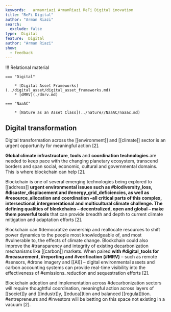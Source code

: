 ```yaml
---
keywords:   armanriazi ArmanRiazi ReFi Digital inovation
title: "ReFi Digital"
author: "Arman Riazi"
search:
  exclude: false
type:  Digital
feature:  Digital
author: "Arman Riazi"
show:
  - feedback
---
```


!!! Relational material

    === "Digital"

        * [Digital Asset Frameworks](../digital_asset/digital_asset_frameworks.md)
        * [dMRV](./dmrv.md)

    === "NaaAC"

        * [Nature as an Asset Class](../nature//NaaAC/naaac.md)

## Digital transformation 

Digital transformation across the [[environment]] and [[climate]] sector is an urgent opportunity for meaningful action [2].

**Global climate infrastructure**, **tools** and **coordination technologies** are needed to keep pace with the changing planetary ecosystem, transcend borders and span social, economic, cultural and governmental domains. This is where blockchain can help [2].

Blockchain is one of several emerging technologies being explored to [[address]] **urgent environmental issues such as #biodiversity_loss, #disaster_displacement and #energy_grid_deficiencies, as well as #resource_allocation and coordination –all critical parts of this complex, intersectional,intergenerational and multicultural climate challenge. The defining qualities of blockchains – decentralized, open and global – make them powerful tools** that can provide breadth and depth to current climate mitigation and adaptation efforts [2].

Blockchain can #democratize ownership and reallocate resources to shift power dynamics to the people most knowledgeable of, and most #vulnerable to, the effects of climate change. Blockchain could also improve the #transparency and integrity of existing decarbonization mechanisms like [[carbon]] markets. When paired **with #digital_tools for #measurement, #reporting and #verification (#MRV)** – such as remote #sensors, #drone imagery and [[AI]] – digital environmental assets and carbon accounting systems can provide real-time visibility into the effectiveness of #emissions_reduction and sequestration efforts [2].

Blockchain adoption and implementation across #decarbonization sectors will require thoughtful coordination, meaningful action across layers of [[societ]]y and [[industr]]y, [[educa]]tion and balanced [[regula]]tion. #entrepreneurs and #investors will be betting on this space not existing in a vacuum [2].